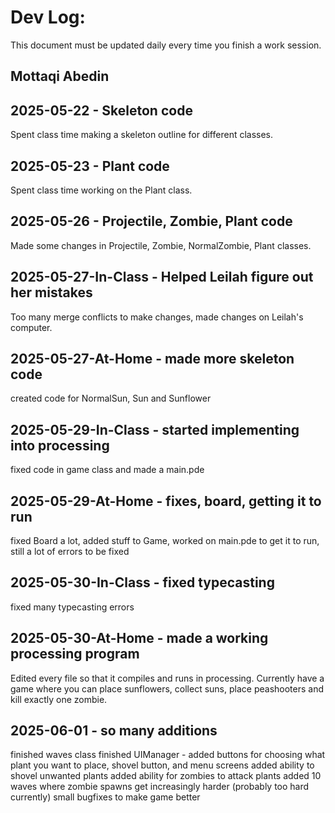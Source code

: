 # Dev Log:

This document must be updated daily every time you finish a work session.

## Mottaqi Abedin

## 2025-05-22 - Skeleton code
Spent class time making a skeleton outline for different classes.

## 2025-05-23 - Plant code
Spent class time working on the Plant class.

## 2025-05-26 - Projectile, Zombie, Plant code
Made some changes in Projectile, Zombie, NormalZombie, Plant classes.

## 2025-05-27-In-Class - Helped Leilah figure out her mistakes
Too many merge conflicts to make changes, made changes on Leilah's computer.

## 2025-05-27-At-Home - made more skeleton code
created code for NormalSun, Sun and Sunflower

## 2025-05-29-In-Class - started implementing into processing
fixed code in game class and made a main.pde

## 2025-05-29-At-Home - fixes, board, getting it to run
fixed Board a lot, added stuff to Game, worked on main.pde to get it to run, still a lot of errors to be fixed

## 2025-05-30-In-Class - fixed typecasting
fixed many typecasting errors

## 2025-05-30-At-Home - made a working processing program
Edited every file so that it compiles and runs in processing. Currently have a game where you can place sunflowers, collect suns, place peashooters and kill exactly one zombie.

## 2025-06-01 - so many additions
finished waves class
finished UIManager - added buttons for choosing what plant you want to place, shovel button, and menu screens
added ability to shovel unwanted plants
added ability for zombies to attack plants
added 10 waves where zombie spawns get increasingly harder (probably too hard currently)
small bugfixes to make game better